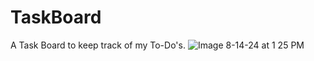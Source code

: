 # TaskBoard
A Task Board to keep track of my To-Do's.
![Image 8-14-24 at 1 25 PM](https://github.com/user-attachments/assets/86210f63-7494-4f66-ba6f-ebb41748108b)
